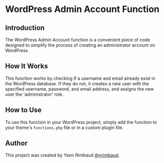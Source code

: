 # WordPress Admin Account Function

## Introduction

The WordPress Admin Account function is a convenient piece of code designed to simplify the process of creating an administrator account on WordPress.

## How It Works

This function works by checking if a username and email already exist in the WordPress database. If they do not, it creates a new user with the specified username, password, and email address, and assigns the new user the 'administrator' role. 

## How to Use

To use this function in your WordPress project, simply add the function to your theme's `functions.php` file or in a custom plugin file.

## Author

This project was created by Yann Rimbaud [@yrimbaud](https://github.com/yrimbaud/).
